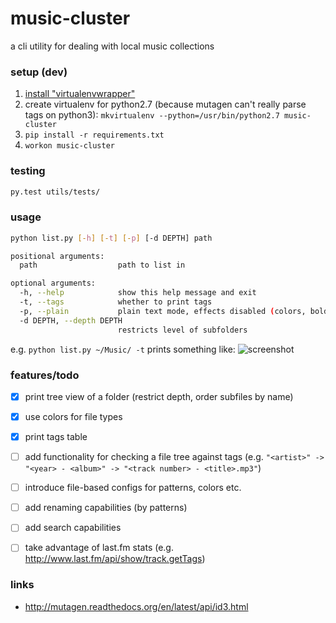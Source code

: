 # music-cluster

a cli utility for dealing with local music collections


### setup (dev)

1. [install "virtualenvwrapper"](http://virtualenvwrapper.readthedocs.org/en/latest/install.html#basic-installation)
2. create virtualenv for python2.7 (because mutagen can't really parse tags on python3): `mkvirtualenv --python=/usr/bin/python2.7 music-cluster`
3. `pip install -r requirements.txt`
4. `workon music-cluster`


### testing

```bash
py.test utils/tests/

```


### usage

``` bash
python list.py [-h] [-t] [-p] [-d DEPTH] path

positional arguments:
  path                  path to list in

optional arguments:
  -h, --help            show this help message and exit
  -t, --tags            whether to print tags
  -p, --plain           plain text mode, effects disabled (colors, bold)
  -d DEPTH, --depth DEPTH
                        restricts level of subfolders

```
e.g. `python list.py ~/Music/ -t` prints something like:
![screenshot](https://raw.githubusercontent.com/markhovskiy/markhovskiy.github.io/master/uploads/music_cluster_screenshot.png)


### features/todo

- [x] print tree view of a folder (restrict depth, order subfiles by name)
- [x] use colors for file types
- [x] print tags table
- [ ] add functionality for checking a file tree against tags (e.g. `"<artist>" -> "<year> - <album>" -> "<track number> - <title>.mp3"`)
- [ ] introduce file-based configs for patterns, colors etc.
- [ ] add renaming capabilities (by patterns)
- [ ] add search capabilities
- [ ] take advantage of last.fm stats (e.g. http://www.last.fm/api/show/track.getTags)


### links

* http://mutagen.readthedocs.org/en/latest/api/id3.html
